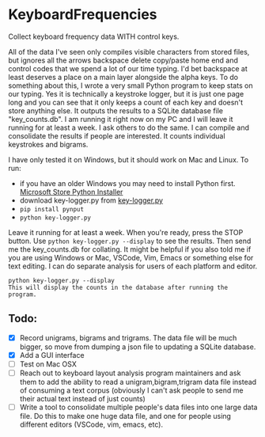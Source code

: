 # KeyboardFrequencies

Collect keyboard frequency data WITH control keys.

All of the data I've seen only compiles visible characters from stored files, but ignores all the arrows backspace delete copy/paste home end and control codes that we spend a lot of our time typing. I'd bet backspace at least deserves a place on a main layer alongside the alpha keys. 
To do something about this, I wrote a very small Python program to keep stats on our typing. Yes it is technically a keystroke logger, but it is just one page long and you can see that it only keeps a count of each key and doesn't store anything else. It outputs the results to a SQLite database file "key_counts.db".
I am running it right now on my PC and I will leave it running for at least a week. I ask others to do the same. I can compile and consolidate the results if people are interested.
It counts individual keystrokes and bigrams.

I have only tested it on Windows, but it should work on Mac and Linux.
To run:

- if you have an older Windows you may need to install Python first. [Microsoft Store Python Installer](https://apps.microsoft.com/detail/9nj46sx7x90p?activetab=pivot%3Aoverviewtab&rtc=1&hl=en-us&gl=US)
- download key-logger.py from [key-logger.py](https://github.com/PeterTheobald/KeyboardFrequencies/blob/main/key-logger.py)
- `pip install pynput`
- `python key-logger.py`

Leave it running for at least a week. When you're ready, press the STOP button. Use `python key-logger.py --display` to see the results. Then send me the key_counts.db for collating.
It might be helpful if you also told me if you are using Windows or Mac, VSCode, Vim, Emacs or something else for text editing. I can do separate analysis for users of each platform and editor.

```
python key-logger.py --display
This will display the counts in the database after running the program.
```

## Todo:
- [x] Record unigrams, bigrams and trigrams. The data file will be much bigger, so move from dumping a json file to updating a SQLite database.
- [x] Add a GUI interface
- [ ] Test on Mac OSX
- [ ] Reach out to keyboard layout analysis program maintainers and ask them to add the ability to read a unigram,bigram,trigram data file instead of consuming a text corpus (obviously I can't ask people to send me their actual text instead of just counts)
- [ ] Write a tool to consolidate multiple people's data files into one large data file. Do this to make one huge data file, and one for people using different editors (VSCode, vim, emacs, etc).
